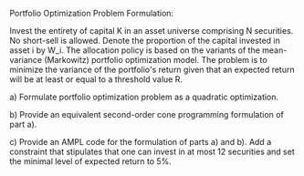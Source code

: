 Portfolio Optimization Problem Formulation:

Invest the entirety of capital K in an asset universe comprising N securities. No short-sell 
is allowed. Denote the proportion of the capital invested in asset i by W_i. The allocation 
policy is based on the variants of the mean-variance (Markowitz) portfolio optimization model. 
The problem is to minimize the variance of the portfolio's return given that an expected 
return will be at least or equal to a threshold value R.


a) Formulate portfolio optimization problem as a quadratic optimization. 

b) Provide an equivalent second-order cone programming formulation of part a).

c) Provide an AMPL code for the formulation of parts a) and b). Add a constraint that 
stipulates that one can invest in at most 12 securities and set the minimal level of 
expected return to 5%.

